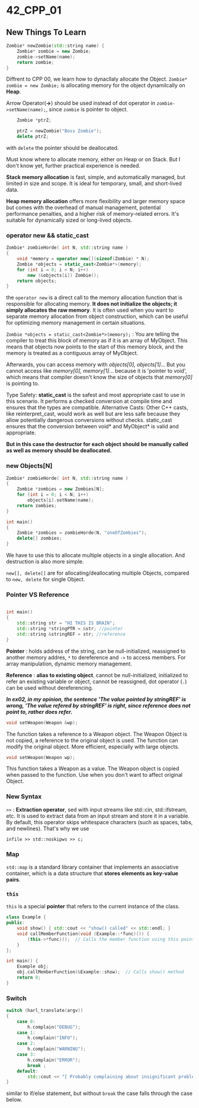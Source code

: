 # 42_CPP_01

## New Things To Learn

```c++
Zombie* newZombie(std::string name) {
    Zombie* zombie = new Zombie;
    zombie->setName(name);
    return zombie;
}
```
Diffrent to CPP 00, we learn how to dynacllaly allocate the Object. `Zombie* zombie = new Zombie;` is allocating memory for the object dynamilcally on **Heap**.

Arrow Operator(**->**) should be used instead of dot operator in `zombie->setName(name);`, since `zombie` is pointer to object.

```c++
    Zombie *ptrZ;

    ptrZ = newZombie("Boss Zombie");
    delete ptrZ;

```
with `delete` the pointer should be deallocated. 

Must know where to allocate memory, either on Heap or on Stack. But I don't know yet, further practical experience is needed.

**Stack memory allocation** is fast, simple, and automatically managed, but limited in size and scope. It is ideal for temporary, small, and short-lived data.

**Heap memory allocation** offers more flexibility and larger memory space but comes with the overhead of manual management, potential performance penalties, and a higher risk of memory-related errors. It's suitable for dynamically sized or long-lived objects.

### operator new && static_cast
```C++
Zombie*	zombieHorde( int N, std::string name )
{
	void *memory = operator new[](sizeof(Zombie) * N);
	Zombie *objects = static_cast<Zombie*>(memory);
	for (int i = 0; i < N; i++)
		new (&objects[i]) Zombie();
	return objects;
}
```

the `operator new` is a direct call to the memory allocation function that is responsible for allocating memory. **It does not initialize the objects; it simply allocates the raw memory**. It is often used when you want to separate memory allocation from object construction, which can be useful for optimizing memory management in certain situations.

`Zombie *objects = static_cast<Zombie*>(memory);` : You are telling the compiler to treat this block of memory as if it is an array of MyObject. This means that objects now points to the start of this memory block, and the memory is treated as a contiguous array of MyObject.

Afterwards, you can access memory with *objects[0], objects[1]*... But you cannot access like *memory[0], memory[1]*... because it is 'pointer to void', which means that compiler doesn't know the size of objects that *memory[0]* is pointing to.

Type Safety: **static_cast** is the safest and most appropriate cast to use in this scenario. It performs a checked conversion at compile time and ensures that the types are compatible.
Alternative Casts: Other C++ casts, like reinterpret_cast, would work as well but are less safe because they allow potentially dangerous conversions without checks. static_cast ensures that the conversion between void* and MyObject* is valid and appropriate.

**But in this case the destructor for each object should be manually called as well as memory should be deallocated.**

### new Objects[N]
```C++
Zombie*	zombieHorde( int N, std::string name )
{
	Zombie *zombies = new Zombies[N];
	for (int i = 0; i < N; i++)
		objects[i].setName(name);
	return zombies;
}
```

```C++
int main()
{
	Zombie *zombies = zombieHorde(N, "oneOfZombies");
	delete[] zombies;
}
```
We have to use this to allocate multiple objects in a single allocation. And destruction is also more simple.

`new[], delete[]` are for allocating/deallocating multiple Objects, compared to `new, delete` for single Object.

### Pointer VS Reference

```c++

int main() 
{
	std::string str = "HI THIS IS BRAIN";
	std::string *stringPTR = &str; //pointer
	std::string &stringREF = str; //reference
}

```
**Pointer** : holds address of the string, can be null-initialized, reassigned to another memory addres, `*` to dereference and `->` to access members. For array manipulation, dynamic memory management.

**Reference** : **alias to existing object**. cannot be null-initialized, initialized to refer an existing variable or object, cannot be reassigned, dot operator (`.`) can be used without dereferencing.

***In ex02, in my opinion, the sentence 'The value pointed by stringREF' is wrong, 'The value refered by stringREF' is right, since reference does not point to, rather does refer.***

```c++
void setWeapon(Weapon &wp);
```
The function takes a reference to a Weapon object. The Weapon Object is not copied, a reference to the original object is used. The function can modify the original object. More efficient, especially with large objects.

```c++
void setWeapon(Weapon wp);
```
This function takes a Weapon as a value. The Weapon object is copied when passed to the function. Use when you don't want to affect original Object. 

### New Syntax

`>>` : **Extraction operator**, sed with input streams like std::cin, std::ifstream, etc. It is used to extract data from an input stream and store it in a variable. By default, this operator skips whitespace characters (such as spaces, tabs, and newlines).
That's why we use 

`infile >> std::noskipws >> c;`

### Map 
`std::map` is a standard library container that implements an associative container, which is a data structure that **stores elements as key-value pairs**.

### `this`
`this` is a special **pointer** that refers to the current instance of the class.

```c++
class Example {
public:
    void show() { std::cout << "show() called" << std::endl; }
    void callMemberFunction(void (Example::*func)()) {
        (this->*func)();  // Calls the member function using this pointer
    }
};

int main() {
    Example obj;
    obj.callMemberFunction(&Example::show);  // Calls show() method
    return 0;
}
```

### Switch

```c++
switch (harl_translate(argv))
{
	case 0:
		h.complain("DEBUG");
	case 1:
		h.complain("INFO");
	case 2:
		h.complain("WARNING");
	case 3:
		h.complain("ERROR");
		break ;
	default:
		std::cout << "[ Probably complaining about insignificant problems ]" << std::endl;
}
```
similar to if/else statement, but without `break` the case falls through the case below.



